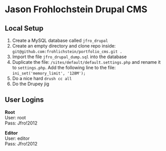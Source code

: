 # Jason Frohlochstein Drupal CMS

## Local Setup

1. Create a MySQL database called `jfro_drupal`
2. Create an empty directory and clone repo inside: `git@github.com:frohlichstein/portfolio_cms.git .`
3. Import the file `jfro_drupal_dump.sql` into the database
4. Duplicate the file: `/sites/default/default.settings.php` and rename it to `settings.php`. Add the following line to the file: `ini_set('memory_limit', '128M');`
5. Do a nice hard `drush cc all`
6. Do the Drupey jig

## User Logins

**Root**  
User: root  
Pass: Jfro!2012

**Editor**  
User: editor  
Pass: Jfro!2012